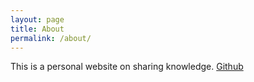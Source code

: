 ```yaml
---
layout: page
title: About
permalink: /about/
---
```


This is a personal website on sharing knowledge.
[Github](https://github.com/wqlevi)
